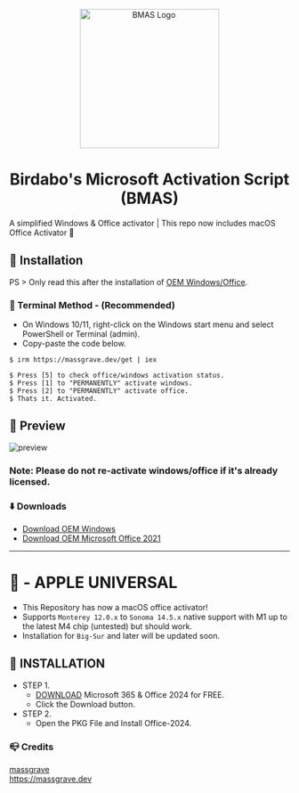 <p align="center"><img src="https://lookimg.com/images/2023/10/23/QerWKH.png" alt="BMAS Logo" height="250"></p>
<h1 align="center">Birdabo's Microsoft  Activation  Script (BMAS)</h1>
A simplified Windows & Office activator | This repo now includes macOS Office Activator 🍎


## 🔧 Installation
PS > Only read this after the installation of [OEM Windows/Office](https://github.com/Birdabo404/Birdabo-Microsoft-Activation#downloads).

### 📜 Terminal Method - (Recommended)
- On Windows 10/11, right-click on the Windows start menu and select PowerShell or Terminal (admin).
- Copy-paste the code below.
  
```
$ irm https://massgrave.dev/get | iex

$ Press [5] to check office/windows activation status. 
$ Press [1] to "PERMANENTLY" activate windows.
$ Press [2] to "PERMANENTLY" activate office.
$ Thats it. Activated.
```

## 💾 Preview
![preview](https://lookimg.com/images/2023/10/23/QerlXj.png)

### Note: Please do not re-activate windows/office if it's already licensed.

### ⬇️ Downloads
- [Download OEM Windows](https://www.microsoft.com/en-us/software-download)
- [Download OEM Microsoft Office 2021](https://c2rsetup.officeapps.live.com/c2r/download.aspx?ProductreleaseID=ProPlus2021Retail&platform=x64&language=en-us&version=O16GA)

------------------------------------------------------------------------------

# 🍎 - APPLE UNIVERSAL
- This Repository has now a macOS office activator!
- Supports `Monterey 12.0.x` to `Sonoma 14.5.x` native support with M1 up to the latest M4 chip (untested) but should work.
- Installation for `Big-Sur` and later will be updated soon.
  
## 🔧  INSTALLATION
- STEP 1.
  - [DOWNLOAD](https://go.microsoft.com/fwlink/?linkid=525133) Microsoft 365 & Office 2024 for FREE.
  - Click the Download button. 
- STEP 2.
  - Open the PKG File and Install Office-2024.

### 📪 Credits
  [massgrave](https://github.com/massgravel/Microsoft-Activation-Scripts.git)\
  https://massgrave.dev
  


